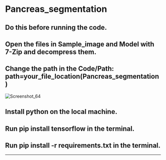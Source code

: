 # Pancreas_segmentation

## Do this before running the code.

## Open the files in Sample_image and Model with 7-Zip and decompress them.

## Change the path in the Code/Path: path=your_file_location(Pancreas_segmentation)
![Screenshot_64](https://github.com/jayasurya321/Pancreas_segmentation/assets/150137811/e3208219-feac-45f7-91ed-d71c834c824a)

## Install python on the local machine.
## Run pip install tensorflow in the terminal.

## Run pip install -r requirements.txt in the terminal.

______________________________________________________________________________________________________________________________________________________________________

